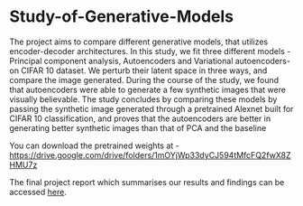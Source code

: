 # Study-of-Generative-Models
The project aims to compare different generative models, that utilizes encoder-decoder architectures. In this study, we fit three different models - Principal component analysis, Autoencoders and Variational autoencoders- on CIFAR 10 dataset. We perturb their latent space in three ways, and compare the image generated. During the course of the study, we found that autoencoders were able to generate a few synthetic images that were visually believable. The study concludes by comparing these models by passing the synthetic image generated through a pretrained Alexnet built for CIFAR 10 classification, and proves that the autoencoders are better in generating better synthetic images than that of PCA and the baseline

You can download the pretrained weights at - https://drive.google.com/drive/folders/1mOYjWp33dyCJ594tMfcFQ2fwX8ZHMU7z

The final project report which summarises our results and findings can be accessed [here](/Study_of_Generative_Models.pdf).
